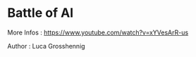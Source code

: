 <h1>Battle of AI</h1>

More Infos : https://www.youtube.com/watch?v=xYVesArR-us

Author : Luca Grosshennig
